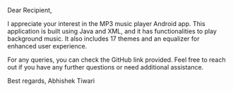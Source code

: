 Dear Recipient,

I appreciate your interest in the MP3 music player Android app. This application is built using Java and XML, and it has functionalities to play background music. It also includes 17 themes and an equalizer for enhanced user experience.

For any queries, you can check the GitHub link provided. Feel free to reach out if you have any further questions or need additional assistance.

Best regards,
Abhishek Tiwari
